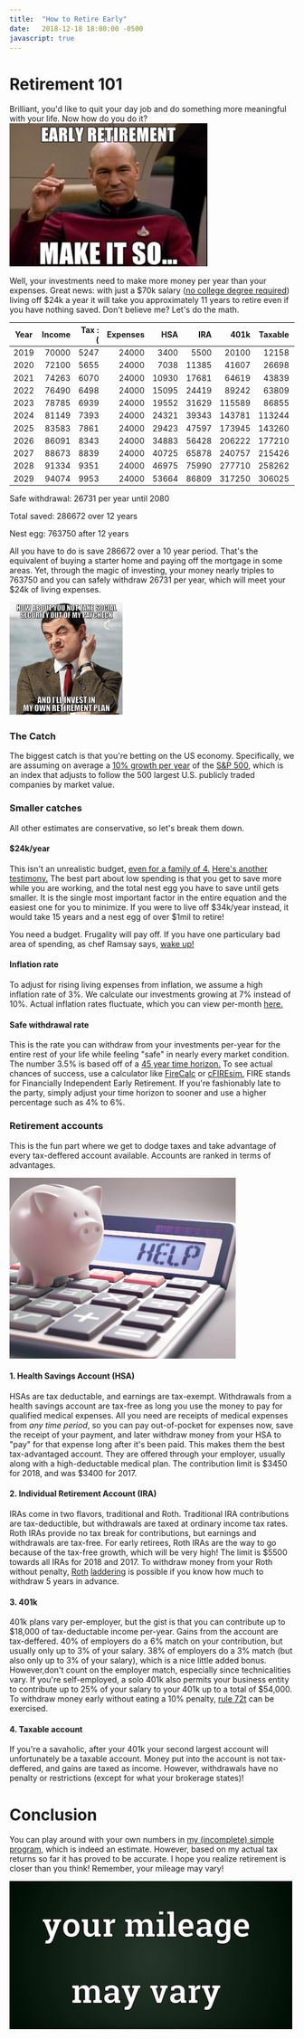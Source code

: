 ```yaml
---
title:  "How to Retire Early"
date:   2018-12-18 18:00:00 -0500
javascript: true
---
```

# Retirement 101
Brilliant, you'd like to quit your day job and do something more meaningful with your life. Now how do you do it?
![Retirement meme](./retirement-meme.png)

Well, your investments need to make more money per year than your expenses. Great news: with just a $70k salary ([no college degree required](https://www.mrmoneymustache.com/2013/07/25/50-jobs-over-50000-without-a-degree-part-1/)) living off $24k a year it will take you approximately 11 years to retire even if you have nothing saved. Don't believe me? Let's do the math.

|Year|Income |Tax :( |Expenses|HSA     |IRA     |401k    |Taxable |Total   |
|----|------:|------:|-------:|-------:|-------:|-------:|-------:|-------:|
|2019|  70000|   5247|   24000|    3400|    5500|   20100|   12158|   41158|
|2020|  72100|   5655|   24000|    7038|   11385|   41607|   26698|   86728|
|2021|  74263|   6070|   24000|   10930|   17681|   64619|   43839|  137071|
|2022|  76490|   6498|   24000|   15095|   24419|   89242|   63809|  192568|
|2023|  78785|   6939|   24000|   19552|   31629|  115589|   86855|  253627|
|2024|  81149|   7393|   24000|   24321|   39343|  143781|  113244|  320689|
|2025|  83583|   7861|   24000|   29423|   47597|  173945|  143260|  394226|
|2026|  86091|   8343|   24000|   34883|   56428|  206222|  177210|  474744|
|2027|  88673|   8839|   24000|   40725|   65878|  240757|  215426|  562788|
|2028|  91334|   9351|   24000|   46975|   75990|  277710|  258262|  658939|
|2029|  94074|   9953|   24000|   53664|   86809|  317250|  306025|  763750|

Safe withdrawal: 26731 per year until 2080

Total saved: 286672 over 12 years

Nest egg: 763750 after 12 years


All you have to do is save 286672 over a 10 year period. That's the equivalent of buying a starter home and paying off the mortgage in some areas. Yet, through the magic of investing, your money nearly triples to 763750 and you can safely withdraw 26731 per year, which will meet your $24k of living expenses.

![Social Security is Insecurity](./ss-retirement.png)

### The Catch
The biggest catch is that you're betting on the US economy. Specifically, we are assuming on average a [10% growth per year](https://www.investopedia.com/ask/answers/042415/what-average-annual-return-sp-500.asp) of the [S&P 500](https://www.tradingview.com/symbols/AMEX-SPY/), which is an index that adjusts to follow the 500 largest U.S. publicly traded companies by market value.

### Smaller catches
All other estimates are conservative, so let's break them down.

#### $24k/year
This isn't an unrealistic budget, [even for a family of 4.](https://www.mrmoneymustache.com/2017/05/19/2016-spending/) [Here's another testimony.](https://rootofgood.com/developing-a-retirement-budget/) The best part about low spending is that you get to save more while you are working, and the total nest egg you have to save until gets smaller. It is the single most important factor in the entire equation and the easiest one for you to minimize. If you were to live off $34k/year instead, it would take 15 years and a nest egg of over $1mil to retire!

You need a budget. Frugality will pay off. If you have one particulary bad area of spending, as chef Ramsay says, [wake up!](https://www.youtube.com/watch?v=BsFeplo_6Pg)

#### Inflation rate
To adjust for rising living expenses from inflation, we assume a high inflation rate of 3%. We calculate our investments growing at 7% instead of 10%. Actual inflation rates fluctuate, which you can view per-month [here.](https://tradingeconomics.com/united-states/inflation-cpi)

#### Safe withdrawal rate
This is the rate you can withdraw from your investments per-year for the entire rest of your life while feeling "safe" in nearly every market condition. The number 3.5% is based off of a [45 year time horizon.](https://www.madfientist.com/safe-withdrawal-rate/) To see actual chances of success, use a calculator like [FireCalc](https://firecalc.com/) or [cFIREsim.](http://cfiresim.com/) FIRE stands for Financially Independent Early Retirement. If you're fashionably late to the party, simply adjust your time horizon to sooner and use a higher percentage such as 4% to 6%.

### Retirement accounts
This is the fun part where we get to dodge taxes and take advantage of every tax-deffered account available. Accounts are ranked in terms of advantages.

![Help!](./retirement-number.png)

#### 1. Health Savings Account (HSA)
HSAs are tax deductable, and earnings are tax-exempt. Withdrawals from a health savings account are tax-free as long you use the money to pay for qualified medical expenses. All you need are receipts of medical expenses from _any time period_, so you can pay out-of-pocket for expenses now, save the receipt of your payment, and later withdraw money from your HSA to "pay" for that expense long after it's been paid. This makes them the best tax-advantaged account. They are offered through your employer, usually along with a high-deductable medical plan. The contribution limit is $3450 for 2018, and was $3400 for 2017.

#### 2. Individual Retirement Account (IRA)
IRAs come in two flavors, traditional and Roth. Traditional IRA contributions are tax-deductible, but withdrawals are taxed at ordinary income tax rates. Roth IRAs provide no tax break for contributions, but earnings and withdrawals are tax-free. For early retirees, Roth IRAs are the way to go because of the tax-free growth, which will be very high! The limit is $5500 towards all IRAs for 2018 and 2017. To withdraw money from your Roth without penalty, [Roth](https://www.madfientist.com/traditional-ira-vs-roth-ira/) [laddering](https://rootofgood.com/roth-ira-conversion-ladder-early-retirement/) is possible if you know how much to withdraw 5 years in advance.

#### 3. 401k
401k plans vary per-employer, but the gist is that you can contribute up to $18,000 of tax-deductable income per-year. Gains from the account are tax-deffered. 40% of employers do a 6% match on your contribution, but usually only up to 3% of your salary. 38% of employers do a 3% match (but also only up to 3% of your salary), which is a nice little added bonus. However,don't count on the employer match, especially since technicalities vary. If you're self-employed, a solo 401k also permits your business entity to contribute up to 25% of your salary to your 401k up to a total of $54,000. To withdraw money early without eating a 10% penalty, [rule 72t](http://www.gcbaonline.com/retirement/understanding-irs-72t-withdraws-rule-calculator) can be exercised.

#### 4. Taxable account
If you're a savaholic, after your 401k your second largest account will unfortunately be a taxable account. Money put into the account is not tax-deffered, and gains are taxed as income. However, withdrawals have no penalty or restrictions (except for what your brokerage states)!

# Conclusion
You can play around with your own numbers in [my (incomplete) simple program](https://gist.github.com/thesmartwon/acab1443532c03f27accc04c254355f1), which is indeed an estimate. However, based on my actual tax returns so far it has proved to be accurate. I hope you realize retirement is closer than you think! Remember, your mileage may vary!

![Your mileage may vary](./ymmv.png)
